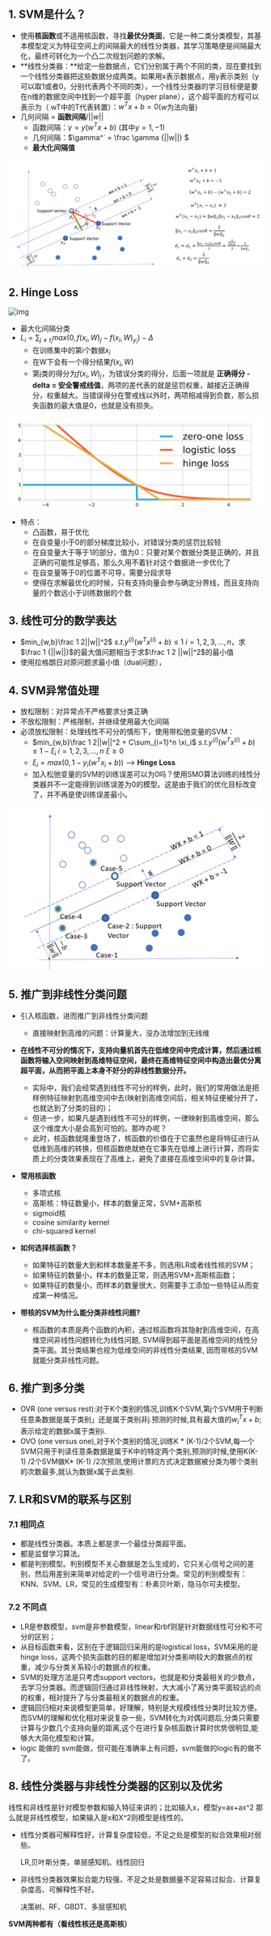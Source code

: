 ## 1. SVM是什么？

- 使用**核函数**或不适用核函数，寻找**最优分类面**，它是一种二类分类模型，其基本模型定义为特征空间上的间隔最大的线性分类器，其学习策略便是间隔最大化，最终可转化为一个凸二次规划问题的求解。
- **线性分类器：**给定一些数据点，它们分别属于两个不同的类，现在要找到一个线性分类器把这些数据分成两类。如果用x表示数据点，用y表示类别（y可以取1或者0，分别代表两个不同的类），一个线性分类器的学习目标便是要在n维的数据空间中找到一个超平面（hyper plane），这个超平面的方程可以表示为（ wT中的T代表转置）：$w^Tx + b = 0$($w$为法向量)
- 几何间隔 = **函数间隔**/$||w||$
  - 函数间隔：$\gamma = y(w^Tx + b)$    (其中$y=1,-1$)
  - 几何间隔：$\gamma^` = \frac \gamma {||w||} $
  - **最大化间隔值**

![image-20210729154029210](readme.assets/image-20210729154029210.png)

## 2. Hinge Loss

![img](http://wx1.sinaimg.cn/mw690/00630Defly1g4w5ezjr64j30se03pmy6.jpg)

- 最大化间隔分类
- $L_i = \sum_{j\ne{t_i}}max(0,f(x_i,W)_j - f(x_i,W)_{y_i})-\Delta$
  - 在训练集中的第i个数据$x_i$
  - 在W下会有一个得分结果$f(x_i,W)$
  - 第j类的得分为$f(x_i,W)_j$，为错误分类的得分，后面一项就是 **正确得分 - delta = 安全警戒线值**，两项的差代表的就是惩罚权重，越接近正确得分，权重越大。当错误得分在警戒线以外时，两项相减得到负数，那么损失函数的最大值是0，也就是没有损失。

<img src="readme.assets/image-20210729161750772.png" alt="image-20210729161750772" style="zoom:50%;" />

- 特点：
  - 凸函数，易于优化
  - 在自变量小于0的部分梯度比较小，对错误分类的惩罚比较轻
  - 在自变量大于等于1的部分，值为0：只要对某个数据分类是正确的，并且正确的可能性足够高，那么久用不着针对这个数据进一步优化了
  - 在自变量等于0的位置不可导，需要分段求导
  - 使得在求解最优化的时候，只有支持向量会参与确定分界线，而且支持向量的个数远小于训练数据的个数

## 3. 线性可分的数学表达

- $min_{w,b}\frac 1 2||w||^2$   $s.t. y^{(i)}(w^Tx^{(i)}+b) \le 1$  $i=1,2,3,...,n$，求$\frac 1 {||w||}$的最大值问题相当于求$\frac 1 2 ||w||^2$的最小值
- 使用拉格朗日对原问题求最小值（dual问题），

## 4. SVM异常值处理

- 放松限制：对异常点不严格要求分类正确
- 不放松限制：严格限制，并继续使用最大化间隔
- 必须放松限制：处理线性不可分的情形下，使用带松弛变量的SVM：
  - $min_{w,b}\frac 1 2||w||^2 + C\sum_{i=1}^n \xi_i$   $s.t. y^{(i)}(w^Tx^{(i)}+b) \le 1 -\xi_i$  $i=1,2,3,...,n$ $\xi \ge 0$
  - $\xi_i = max(0,1-y_i(w^Tx_i + b))$  --> **Hinge Loss**
  - 加入松弛变量的SVM的训练误差可以为0吗？使用SMO算法训练的线性分类器并不一定能得到训练误差为0的模型。这是由于我们的优化目标改变了，并不再是使训练误差最小。


<img src="readme.assets/image-20210729161014412.png" alt="image-20210729161014412" style="zoom:50%;" />

## 5. 推广到非线性分类问题

- 引入核函数，进而推广到非线性分类问题
  - 直接映射到高维的问题：计算量大，没办法增加到无线维
- **在线性不可分的情况下，支持向量机首先在低维空间中完成计算，然后通过核函数将输入空间映射到高维特征空间，最终在高维特征空间中构造出最优分离超平面，从而把平面上本身不好分的非线性数据分开。**
  - 实际中，我们会经常遇到线性不可分的样例，此时，我们的常用做法是把样例特征映射到高维空间中去(映射到高维空间后，相关特征便被分开了，也就达到了分类的目的)；
  - 但进一步，如果凡是遇到线性不可分的样例，一律映射到高维空间，那么这个维度大小是会高到可怕的。那咋办呢？
  - 此时，核函数就隆重登场了，核函数的价值在于它虽然也是将特征进行从低维到高维的转换，但核函数绝就绝在它事先在低维上进行计算，而将实质上的分类效果表现在了高维上，避免了直接在高维空间中的复杂计算。
- **常用核函数**
  - 多项式核
  - 高斯核：特征数量小，样本的数量正常，SVM+高斯核
  - sigmoid核
  - cosine similarity kernel
  - chi-squared kernel
- **如何选择核函数？**

  - 如果特征的数量大到和样本数量差不多，则选用LR或者线性核的SVM；
  - 如果特征的数量小，样本的数量正常，则选用SVM+高斯核函数；
  - 如果特征的数量小，而样本的数量很大，则需要手工添加一些特征从而变成第一种情况。
- **带核的SVM为什么能分类非线性问题?**
  - 核函数的本质是两个函数的內积，通过核函数将其隐射到高维空间，在高维空间非线性问题转化为线性问题, SVM得到超平面是高维空间的线性分类平面。其分类结果也视为低维空间的非线性分类结果, 因而带核的SVM就能分类非线性问题。



## 6. 推广到多分类

- OVR (one versus rest):对于K个类别的情况,训练K个SVM,第j个SVM用于判断任意条数据是属于类别」还是属于类别非j.预测的时候,具有最大值的$w_i^Tx+b$;表示给定的数据x属于类别i.
- OVO (one versus one),对于K个类别的情况,训练K * (K-1)/2个SVM,每一个SVM只用于判读任意条数据是属于K中的特定两个类别,预测的时候,使用K(K-1) /2个SVM做K* (K-1) /2次预测,使用计票的方式决定数据被分类为哪个类别的次数最多,就认为数据x属于此类别.

## 7.  LR和SVM的联系与区别

### 7.1 相同点

- 都是线性分类器。本质上都是求一个最佳分类超平面。
- 都是监督学习算法。
- 都是判别模型。判别模型不关心数据是怎么生成的，它只关心信号之间的差别，然后用差别来简单对给定的一个信号进行分类。常见的判别模型有：KNN、SVM、LR，常见的生成模型有：朴素贝叶斯，隐马尔可夫模型。

### 7.2 不同点

- LR是参数模型，svm是非参数模型，linear和rbf则是针对数据线性可分和不可分的区别；
- 从目标函数来看，区别在于逻辑回归采用的是logistical loss，SVM采用的是hinge loss，这两个损失函数的目的都是增加对分类影响较大的数据点的权重，减少与分类关系较小的数据点的权重。 
- SVM的处理方法是只考虑support vectors，也就是和分类最相关的少数点，去学习分类器。而逻辑回归通过非线性映射，大大减小了离分类平面较远的点的权重，相对提升了与分类最相关的数据点的权重。 
- 逻辑回归相对来说模型更简单，好理解，特别是大规模线性分类时比较方便。而SVM的理解和优化相对来说复杂一些，SVM转化为对偶问题后,分类只需要计算与少数几个支持向量的距离,这个在进行复杂核函数计算时优势很明显,能够大大简化模型和计算。 
- logic 能做的 svm能做，但可能在准确率上有问题，svm能做的logic有的做不了。

## 8.  线性分类器与非线性分类器的区别以及优劣

线性和非线性是针对模型参数和输入特征来讲的；比如输入x，模型y=ax+ax^2 那么就是非线性模型，如果输入是x和X^2则模型是线性的。

- 线性分类器可解释性好，计算复杂度较低，不足之处是模型的拟合效果相对弱些。

  LR,贝叶斯分类，单层感知机、线性回归

- 非线性分类器效果拟合能力较强，不足之处是数据量不足容易过拟合、计算复杂度高、可解释性不好。

  决策树、RF、GBDT、多层感知机

**SVM两种都有（看线性核还是高斯核）**